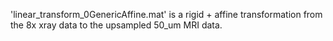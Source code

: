 'linear_transform_0GenericAffine.mat' is a rigid + affine transformation from the 8x xray data to the upsampled 50_um MRI data. 